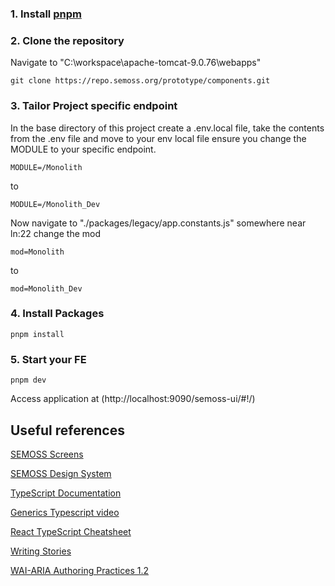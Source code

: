 ### 1. Install **[pnpm](https://pnpm.io/installation)**

### 2. Clone the repository
Navigate to "C:\workspace\apache-tomcat-9.0.76\webapps"
```
git clone https://repo.semoss.org/prototype/components.git
```

### 3. Tailor Project specific endpoint
In the base directory of this project create a .env.local file, take the contents from the .env file and move to your env local file ensure you change the MODULE to your specific endpoint.
```
MODULE=/Monolith
```
to 
```
MODULE=/Monolith_Dev
```

Now navigate to "./packages/legacy/app.constants.js" somewhere near ln:22 change the mod
```
mod=Monolith
```
to
```
mod=Monolith_Dev
```

### 4. Install Packages
```
pnpm install
```

### 5. Start your FE
```
pnpm dev
```

Access application at (http://localhost:9090/semoss-ui/#!/)

## Useful references

[SEMOSS Screens](https://www.figma.com/file/6ElvEhHsZxzDhmMksf3ICx/SEMOSS-Screens---2.0?node-id=1005%3A128315&mode=dev)

[SEMOSS Design System](https://www.figma.com/file/kZwcxDBSMJbOcFaCin2xbd/MUI-Core-v5.4.0-(Revised)?type=design&node-id=6543-42910&t=GA9k6ctjRIYqdDqw-0)

[TypeScript Documentation](https://www.typescriptlang.org/docs/)

[Generics Typescript video](https://www.youtube.com/watch?v=nViEqpgwxHE)

[React TypeScript Cheatsheet](https://react-typescript-cheatsheet.netlify.app/docs/basic/setup)

[Writing Stories](https://storybook.js.org/docs/react/writing-stories/introduction)

[WAI-ARIA Authoring Practices 1.2](https://www.w3.org/TR/wai-aria-practices-1.2/)
